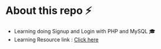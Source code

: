 # About this repo ⚡

- Learning doing Signup and Login with PHP and MySQL 🎓
- Learning Resource link : [Click here](https://www.youtube.com/watch?v=5L9UhOnuos0)
